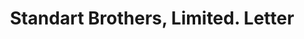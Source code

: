 ---
doi: 10.7916/D8JT12F9
date_other: '1905'
date_other_textual: '1905'
form: correspondence
genre:
- Letters (correspondence)
name:
- Standart Brothers, Limited
object_in_context_url: https://biggert.cul.columbia.edu/items/view/ave_biggert_00621
subject_hierarchical_geographic:
- Detroit, Michigan, United States
subject_name:
- Standart Brothers, Limited
title: Standart Brothers, Limited. Letter
sort_title: Standart Brothers, Limited. Letter
call_number: ave_biggert_00621
coordinates:
- 42.331388888888895,-83.04583333333333
pid: ave_biggert_00621
identifiers: ave_biggert_00621
thumbnail: https://derivativo-3.library.columbia.edu/iiif/2/ldpd:343632/full/!256,256/0/native.jpg
permalink: "/biggert/ave_biggert_00621/"
layout: iiif-image-page
---